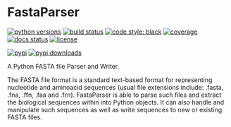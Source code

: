 # FastaParser

[![python versions](https://img.shields.io/pypi/pyversions/fastaparser "supported python versions")](https://pypi.org/project/fastaparser)
[![build status](https://github.com/Kronopt/FastaParser/workflows/CI/badge.svg "build status")](https://github.com/Kronopt/FastaParser/actions?query=workflow%3ACI)
[![code style: black](https://img.shields.io/badge/code%20style-black-000000.svg)](https://github.com/psf/black)
[![coverage](https://codecov.io/gh/Kronopt/FastaParser/branch/master/graph/badge.svg "code coverage")](https://codecov.io/gh/Kronopt/FastaParser)
[![docs status](https://readthedocs.org/projects/fastaparser/badge/?version=latest "documentation build status")](https://fastaparser.readthedocs.io/en/latest/)
[![license](https://img.shields.io/pypi/l/fastaparser "license")](https://github.com/Kronopt/fastaparser/blob/master/LICENSE)

[![pypi](https://img.shields.io/pypi/v/fastaparser "pypi package")](https://pypi.org/project/fastaparser)
[![pypi downloads](https://img.shields.io/pypi/dm/fastaparser "pypi downloads")](https://pypi.org/project/fastaparser)

A Python FASTA file Parser and Writer.

The FASTA file format is a standard text-based format for representing nucleotide and aminoacid sequences
(usual file extensions include: .fasta, .fna, .ffn, .faa and .frn).
FastaParser is able to parse such files and extract the biological sequences within into Python objects.
It can also handle and manipulate such sequences as well as write sequences to new or existing FASTA files.
